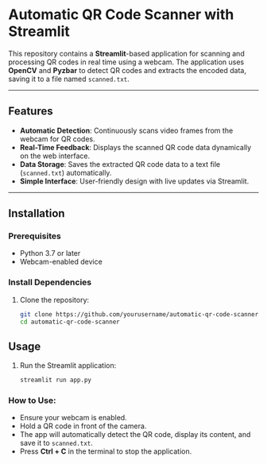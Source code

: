 # Automatic QR Code Scanner with Streamlit

This repository contains a **Streamlit**-based application for scanning and processing QR codes in real time using a webcam. The application uses **OpenCV** and **Pyzbar** to detect QR codes and extracts the encoded data, saving it to a file named `scanned.txt`.

---

## Features

- **Automatic Detection**: Continuously scans video frames from the webcam for QR codes.
- **Real-Time Feedback**: Displays the scanned QR code data dynamically on the web interface.
- **Data Storage**: Saves the extracted QR code data to a text file (`scanned.txt`) automatically.
- **Simple Interface**: User-friendly design with live updates via Streamlit.

---

## Installation

### Prerequisites
- Python 3.7 or later
- Webcam-enabled device

### Install Dependencies
1. Clone the repository:
   ```bash
   git clone https://github.com/yourusername/automatic-qr-code-scanner.git
   cd automatic-qr-code-scanner
    ```

## Usage

1. Run the Streamlit application:
   ```bash
   streamlit run app.py
   ```
### How to Use:
- Ensure your webcam is enabled.
- Hold a QR code in front of the camera.
- The app will automatically detect the QR code, display its content, and save it to `scanned.txt`.
- Press **Ctrl + C** in the terminal to stop the application.

